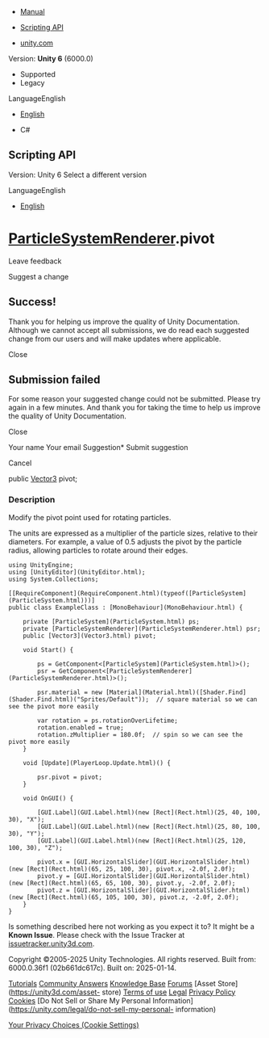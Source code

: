 [ ]()

  * [Manual](../Manual/index.html)
  * [Scripting API](../ScriptReference/index.html)

  * [unity.com](https://unity.com/)

Version: **Unity 6** (6000.0)

  * Supported
  * Legacy

LanguageEnglish

  * [English]()

  * C#

[ ](https://docs.unity3d.com)

## Scripting API

Version: Unity 6 Select a different version

LanguageEnglish

  * [English]()

#  [ParticleSystemRenderer](ParticleSystemRenderer.html).pivot

Leave feedback

Suggest a change

## Success!

Thank you for helping us improve the quality of Unity Documentation. Although
we cannot accept all submissions, we do read each suggested change from our
users and will make updates where applicable.

Close

## Submission failed

For some reason your suggested change could not be submitted. Please <a>try
again</a> in a few minutes. And thank you for taking the time to help us
improve the quality of Unity Documentation.

Close

Your name Your email Suggestion* Submit suggestion

Cancel

[ ]()

public [Vector3](Vector3.html) pivot;

### Description

Modify the pivot point used for rotating particles.

The units are expressed as a multiplier of the particle sizes, relative to
their diameters. For example, a value of 0.5 adjusts the pivot by the particle
radius, allowing particles to rotate around their edges.

    
    
    using UnityEngine;
    using [UnityEditor](UnityEditor.html);
    using System.Collections;  
      
    [[RequireComponent](RequireComponent.html)(typeof([ParticleSystem](ParticleSystem.html)))]
    public class ExampleClass : [MonoBehaviour](MonoBehaviour.html) {  
      
        private [ParticleSystem](ParticleSystem.html) ps;
        private [ParticleSystemRenderer](ParticleSystemRenderer.html) psr;
        public [Vector3](Vector3.html) pivot;  
      
        void Start() {  
      
            ps = GetComponent<[ParticleSystem](ParticleSystem.html)>();
            psr = GetComponent<[ParticleSystemRenderer](ParticleSystemRenderer.html)>();  
      
            psr.material = new [Material](Material.html)([Shader.Find](Shader.Find.html)("Sprites/Default"));  // square material so we can see the pivot more easily  
      
            var rotation = ps.rotationOverLifetime;
            rotation.enabled = true;
            rotation.zMultiplier = 180.0f;  // spin so we can see the pivot more easily
        }  
      
        void [Update](PlayerLoop.Update.html)() {  
      
            psr.pivot = pivot;
        }  
      
        void OnGUI() {  
      
            [GUI.Label](GUI.Label.html)(new [Rect](Rect.html)(25, 40, 100, 30), "X");
            [GUI.Label](GUI.Label.html)(new [Rect](Rect.html)(25, 80, 100, 30), "Y");
            [GUI.Label](GUI.Label.html)(new [Rect](Rect.html)(25, 120, 100, 30), "Z");  
      
            pivot.x = [GUI.HorizontalSlider](GUI.HorizontalSlider.html)(new [Rect](Rect.html)(65, 25, 100, 30), pivot.x, -2.0f, 2.0f);
            pivot.y = [GUI.HorizontalSlider](GUI.HorizontalSlider.html)(new [Rect](Rect.html)(65, 65, 100, 30), pivot.y, -2.0f, 2.0f);
            pivot.z = [GUI.HorizontalSlider](GUI.HorizontalSlider.html)(new [Rect](Rect.html)(65, 105, 100, 30), pivot.z, -2.0f, 2.0f);
        }
    }
    

Is something described here not working as you expect it to? It might be a
**Known Issue**. Please check with the Issue Tracker at
[issuetracker.unity3d.com](https://issuetracker.unity3d.com).

Copyright ©2005-2025 Unity Technologies. All rights reserved. Built from:
6000.0.36f1 (02b661dc617c). Built on: 2025-01-14.

[Tutorials](https://unity3d.com/learn) [Community
Answers](https://answers.unity3d.com) [Knowledge
Base](https://support.unity3d.com/hc/en-us)
[Forums](https://forum.unity3d.com) [Asset Store](https://unity3d.com/asset-
store) [Terms of use](https://docs.unity3d.com/Manual/TermsOfUse.html)
[Legal](https://unity.com/legal) [Privacy
Policy](https://unity.com/legal/privacy-policy)
[Cookies](https://unity.com/legal/cookie-policy) [Do Not Sell or Share My
Personal Information](https://unity.com/legal/do-not-sell-my-personal-
information)

[Your Privacy Choices (Cookie Settings)](javascript:void\(0\);)


